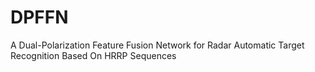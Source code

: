 # DPFFN
A Dual-Polarization Feature Fusion Network for Radar Automatic Target Recognition Based On HRRP Sequences
